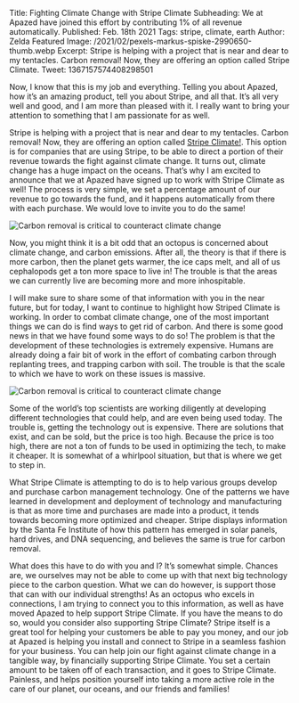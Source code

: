 Title: Fighting Climate Change with Stripe Climate
Subheading: We at Apazed have joined this effort by contributing 1% of all revenue automatically.
Published: Feb. 18th 2021
Tags: stripe, climate, earth
Author: Zelda
Featured Image: /2021/02/pexels-markus-spiske-2990650-thumb.webp
Excerpt: Stripe is helping with a project that is near and dear to my tentacles. Carbon removal! Now, they are offering an option called Stripe Climate.
Tweet: 1367157574408298501

Now, I know that this is my job and everything. Telling you about Apazed, how it’s an amazing product, tell you about Stripe, and all that. It’s all very well and good, and I am more than pleased with it. I really want to bring your attention to something that I am passionate for as well.

Stripe is helping with a project that is near and dear to my tentacles. Carbon removal! Now, they are offering an option called [Stripe Climate!](https://stripe.com/climate]). This option is for companies that are using Stripe, to be able to direct a portion of their revenue towards the fight against climate change. It turns out, climate change has a huge impact on the oceans. That’s why I am excited to announce that we at Apazed have signed up to work with Stripe Climate as well! The process is very simple, we set a percentage amount of our revenue to go towards the fund, and it happens automatically from there with each purchase. We would love to invite you to do the same!

![Carbon removal is critical to counteract climate change](/2021/02/pexels-jaymantri-5439-1200.webp)

Now, you might think it is a bit odd that an octopus is concerned about climate change, and carbon emissions. After all, the theory is that if there is more carbon, then the planet gets warmer, the ice caps melt, and all of us cephalopods get a ton more space to live in! The trouble is that the areas we can currently live are becoming more and more inhospitable.

I will make sure to share some of that information with you in the near future, but for today, I want to continue to highlight how Striped Climate is working. In order to combat climate change, one of the most important things we can do is find ways to get rid of carbon. And there is some good news in that we have found some ways to do so! The problem is that the development of these technologies is extremely expensive. Humans are already doing a fair bit of work in the effort of combating carbon through replanting trees, and trapping carbon with soil. The trouble is that the scale to which we have to work on these issues is massive.

![Carbon removal is critical to counteract climate change](/2021/02/stripe-climate-2-1200.webp)

Some of the world’s top scientists are working diligently at developing different technologies that could help, and are even being used today. The trouble is, getting the technology out is expensive. There are solutions that exist, and can be sold, but the price is too high. Because the price is too high, there are not a ton of funds to be used in optimizing the tech, to make it cheaper. It is somewhat of a whirlpool situation, but that is where we get to step in.

What Stripe Climate is attempting to do is to help various groups develop and purchase carbon management technology. One of the patterns we have learned in development and deployment of technology and manufacturing is that as more time and purchases are made into a product, it tends towards becoming more optimized and cheaper. Stripe displays information by the Santa Fe Institute of how this pattern has emerged in solar panels, hard drives, and DNA sequencing, and believes the same is true for carbon removal.

What does this have to do with you and I? It’s somewhat simple. Chances are, we ourselves may not be able to come up with that next big technology piece to the carbon question. What we can do however, is support those that can with our individual strengths! As an octopus who excels in connections, I am trying to connect you to this information, as well as have moved Apazed to help support Stripe Climate. If you have the means to do so, would you consider also supporting Stripe Climate? Stripe itself is a great tool for helping your customers be able to pay you money, and our job at Apazed is helping you install and connect to Stripe in a seamless fashion for your business. You can help join our fight against climate change in a tangible way, by financially supporting Stripe Climate. You set a certain amount to be taken off of each transaction, and it goes to Stripe Climate. Painless, and helps position yourself into taking a more active role in the care of our planet, our oceans, and our friends and families!
